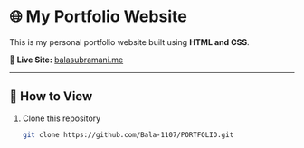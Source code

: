 # 🌐 My Portfolio Website

This is my personal portfolio website built using **HTML and CSS**.

🔗 **Live Site:** [balasubramani.me](https://balasubramani.me)

---

## 📂 How to View
1. Clone this repository  
   ```bash
   git clone https://github.com/Bala-1107/PORTFOLIO.git

